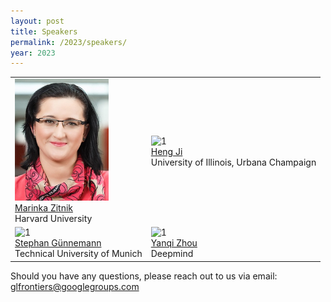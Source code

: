 ```yaml
---
layout: post
title: Speakers
permalink: /2023/speakers/
year: 2023
---
```


<table>
  <tr>
    <td> 
      <img src="/images/people/MarinkaZitnik.jpg?raw=true" alt="1" width=150px height=195px><br/>
      <a href="">Marinka Zitnik</a><br/>
      Harvard University
    </td>
    <td> 
      <img src="" alt="1" width=150px height=195px><br/>
      <a href="">Heng Ji</a><br/>
      University of Illinois, Urbana Champaign
    </td>
  </tr> 
  <tr>
    <td> 
      <img src="" alt="1" width=150px height=195px><br/>
      <a href="">Stephan Günnemann</a><br/>
      Technical University of Munich
    </td>
    <td> 
      <img src="" alt="1" width=150px height=195px><br/>
      <a href="">Yanqi Zhou</a><br/>
      Deepmind
    </td>
  </tr> 
</table>


Should you have any questions, please reach out to us via email:<br>
[glfrontiers@googlegroups.com](mailto:glfrontiers@googlegroups.com)